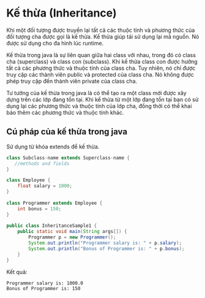 # Kế thừa (Inheritance)

Khi một đối tượng được truyền lại tất cả các thuộc tính và phương thức của đối tượng cha được gọi là kế thừa. Kế thừa giúp tái sử dụng lại mã nguồn. Nó được sử dụng cho đa hình lúc runtime.

Kế thừa trong java là sự liên quan giữa hai class với nhau, trong đó có class cha (superclass) và class con (subclass). Khi kế thừa class con được hưởng tất cả các phương thức và thuộc tính của class cha. Tuy nhiên, nó chỉ được truy cập các thành viên public và protected của class cha. Nó không được phép truy cập đến thành viên private của class cha.

Tư tưởng của kế thừa trong java là có thể tạo ra một class mới được xây dựng trên các lớp đang tồn tại. Khi kế thừa từ một lớp đang tồn tại bạn có sử dụng lại các phương thức và thuộc tính của lớp cha, đồng thời có thể khai báo thêm các phương thức và thuộc tính khác.

## Cú pháp của kế thừa trong java
Sử dụng từ khóa extends để kế thừa.

```java
class Subclass-name extends Superclass-name {  
   //methods and fields
}
```

```java
class Employee {
    float salary = 1000;
}
 
class Programmer extends Employee {
    int bonus = 150;
}
 
public class InheritanceSample1 {
    public static void main(String args[]) {
        Programmer p = new Programmer();
        System.out.println("Programmer salary is: " + p.salary);
        System.out.println("Bonus of Programmer is: " + p.bonus);
    }
}
```

Kết quả:
```
Programmer salary is: 1000.0
Bonus of Programmer is: 150
```
